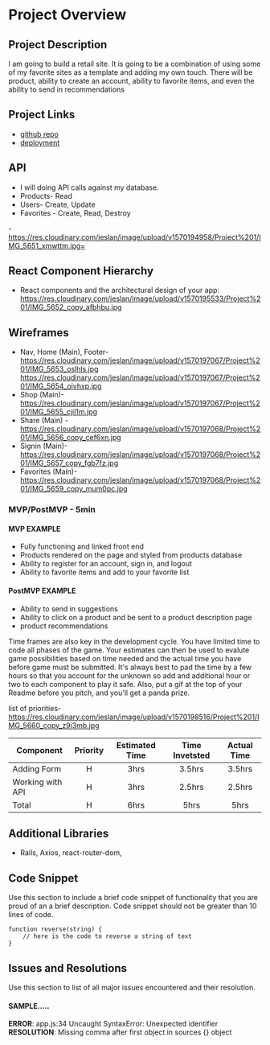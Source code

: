 # Project Overview


## Project Description

I am going to build a retail site. It is going to be a combination of using some of my favorite sites as a template and adding my own touch. There will be product, ability to create an account, ability to favorite items, and even the ability to send in recommendations

## Project Links

- [github repo]()
- [deployment]()

## API

- I will doing API calls against my database.
- Products- Read
- Users- Create, Update
- Favorites - Create, Read, Destroy

-https://res.cloudinary.com/jeslan/image/upload/v1570194958/Project%201/IMG_5651_xmwttm.jpg=

## React Component Hierarchy

- React components and the architectural design of your app: https://res.cloudinary.com/jeslan/image/upload/v1570195533/Project%201/IMG_5652_copy_afbhbu.jpg

## Wireframes

- Nav, Home (Main), Footer- https://res.cloudinary.com/jeslan/image/upload/v1570197067/Project%201/IMG_5653_oslhls.jpg
https://res.cloudinary.com/jeslan/image/upload/v1570197067/Project%201/IMG_5654_oivhxp.jpg
- Shop (Main)- https://res.cloudinary.com/jeslan/image/upload/v1570197067/Project%201/IMG_5655_cjil1m.jpg
- Share (Main) - https://res.cloudinary.com/jeslan/image/upload/v1570197068/Project%201/IMG_5656_copy_cef6xn.jpg
- Signin (Main)- https://res.cloudinary.com/jeslan/image/upload/v1570197068/Project%201/IMG_5657_copy_fgb7fz.jpg
- Favorites (Main)- https://res.cloudinary.com/jeslan/image/upload/v1570197068/Project%201/IMG_5659_copy_mum0pc.jpg


### MVP/PostMVP - 5min


#### MVP EXAMPLE
- Fully functioning and linked front end
- Products rendered on the page and styled from products database
- Ability to register for an account, sign in, and logout
- Ability to favorite items and add to your favorite list

#### PostMVP EXAMPLE
- Ability to send in suggestions
- Ability to click on a product and be sent to a product description page
- product recommendations


Time frames are also key in the development cycle.  You have limited time to code all phases of the game.  Your estimates can then be used to evalute game possibilities based on time needed and the actual time you have before game must be submitted. It's always best to pad the time by a few hours so that you account for the unknown so add and additional hour or two to each component to play it safe. Also, put a gif at the top of your Readme before you pitch, and you'll get a panda prize.

list of priorities- https://res.cloudinary.com/jeslan/image/upload/v1570198516/Project%201/IMG_5660_copy_z9j3mb.jpg

| Component | Priority | Estimated Time | Time Invetsted | Actual Time |
| --- | :---: |  :---: | :---: | :---: |
| Adding Form | H | 3hrs| 3.5hrs | 3.5hrs |
| Working with API | H | 3hrs| 2.5hrs | 2.5hrs |
| Total | H | 6hrs| 5hrs | 5hrs |

## Additional Libraries
- Rails, Axios, react-router-dom,

## Code Snippet

Use this section to include a brief code snippet of functionality that you are proud of an a brief description.  Code snippet should not be greater than 10 lines of code.

```
function reverse(string) {
	// here is the code to reverse a string of text
}
```

## Issues and Resolutions
 Use this section to list of all major issues encountered and their resolution.

#### SAMPLE.....
**ERROR**: app.js:34 Uncaught SyntaxError: Unexpected identifier                                
**RESOLUTION**: Missing comma after first object in sources {} object
